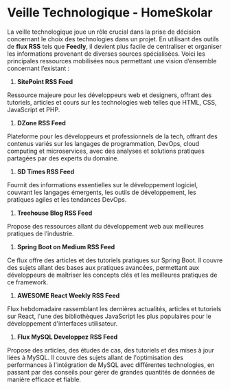 # Veille Technologique - HomeSkolar

La veille technologique joue un rôle crucial dans la prise de décision concernant le choix des technologies dans un projet. En utilisant des outils de **flux RSS** tels que **Feedly**, il devient plus facile de centraliser et organiser les informations provenant de diverses sources spécialisées. Voici les principales ressources mobilisées nous permettant une vision d’ensemble concernant l’existant :

1. **SitePoint RSS Feed**

Ressource majeure pour les développeurs web et designers, offrant des tutoriels, articles et cours sur les technologies web telles que HTML, CSS, JavaScript et PHP.

1. **DZone RSS Feed**

Plateforme pour les développeurs et professionnels de la tech, offrant des contenus variés sur les langages de programmation, DevOps, cloud computing et microservices, avec des analyses et solutions pratiques partagées par des experts du domaine.

1. **SD Times RSS Feed**

Fournit des informations essentielles sur le développement logiciel, couvrant les langages émergents, les outils de développement, les pratiques agiles et les tendances DevOps.

1. **Treehouse Blog RSS Feed**

Propose des ressources allant du développement web aux meilleures pratiques de l’industrie.

1. **Spring Boot on Medium RSS Feed**

Ce flux offre des articles et des tutoriels pratiques sur Spring Boot. Il couvre des sujets allant des bases aux pratiques avancées, permettant aux développeurs de maîtriser les concepts clés et les meilleures pratiques de ce framework.

1. **AWESOME React Weekly RSS Feed**

Flux hebdomadaire rassemblant les dernières actualités, articles et tutoriels sur React, l'une des bibliothèques JavaScript les plus populaires pour le développement d'interfaces utilisateur.

1. **Flux MySQL Developpez RSS Feed**

Propose des articles, des études de cas, des tutoriels et des mises à jour liées à MySQL. Il couvre des sujets allant de l'optimisation des performances à l'intégration de MySQL avec différentes technologies, en passant par des conseils pour gérer de grandes quantités de données de manière efficace et fiable.
